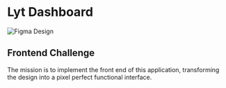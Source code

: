 # Lyt Dashboard

![Figma Design](hhttps://i.ibb.co/Yt5ybxC/Example-1.png)
## Frontend Challenge 
The mission is to implement the front end of this application, transforming the design into a pixel perfect functional interface.

